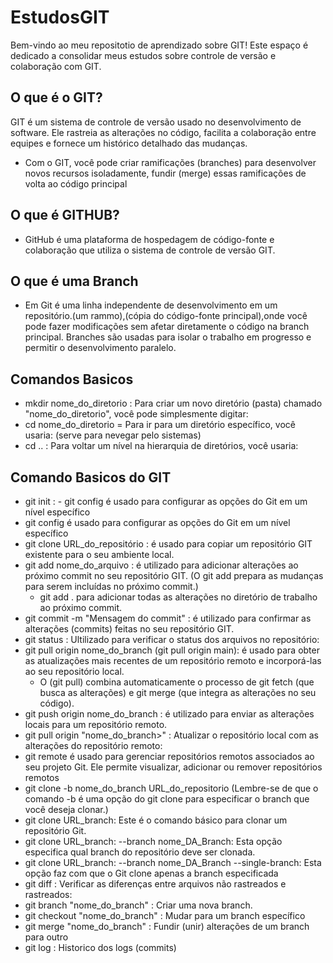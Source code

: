 # EstudosGIT
Bem-vindo ao meu repositotio de aprendizado sobre GIT! Este espaço é dedicado a consolidar meus estudos sobre controle de versão e colaboração com GIT.

## O que é o GIT?
  GIT é um sistema de controle de versão usado no desenvolvimento de software. Ele rastreia as alterações no código, facilita a colaboração entre equipes e fornece um histórico detalhado das mudanças.
   - Com o GIT, você pode criar ramificações (branches) para desenvolver novos recursos isoladamente, fundir (merge) essas ramificações de volta ao código principal

## O que é GITHUB?
  - GitHub é uma plataforma de hospedagem de código-fonte e colaboração que utiliza o sistema de controle de versão GIT.
    
## O que é uma Branch 
  - Em Git é uma linha independente de desenvolvimento em um repositório.(um rammo),(cópia do código-fonte principal),onde você pode fazer modificações sem afetar diretamente o código na branch principal. Branches são usadas para isolar o trabalho em progresso e permitir o desenvolvimento paralelo.
 
## Comandos Basicos 

  - mkdir nome_do_diretorio : Para criar um novo diretório (pasta) chamado "nome_do_diretorio", você pode simplesmente digitar:
  - cd nome_do_diretorio  = Para ir para um diretório específico, você usaria: (serve para nevegar pelo sistemas)
  - cd .. : Para voltar um nível na hierarquia de diretórios, você usaria:

## Comando Basicos do GIT

  - git init : - git config é usado para configurar as opções do Git em um nível específico
  - git config é usado para configurar as opções do Git em um nível específico
  - git clone URL_do_repositório : é usado para copiar um repositório GIT existente para o seu ambiente local.
  - git add nome_do_arquivo : é utilizado para adicionar alterações ao próximo commit no seu repositório GIT. (O git add prepara as mudanças para serem incluídas no próximo commit.)
    - git add . para adicionar todas as alterações no diretório de trabalho ao próximo commit.
  - git commit -m "Mensagem do commit" : é utilizado para confirmar as alterações (commits) feitas no seu repositório GIT.
  - git status : Ultilizado para verificar o status dos arquivos no repositório:
  - git pull origin nome_do_branch (git pull origin main): é usado para obter as atualizações mais recentes de um repositório remoto e incorporá-las ao seu repositório local.
    - O (git pull) combina automaticamente o processo de git fetch (que busca as alterações) e git merge (que integra as alterações no seu código).
  - git push origin nome_do_branch : é utilizado para enviar as alterações locais para um repositório remoto.
  - git pull origin "nome_do_branch>" : Atualizar o repositório local com as alterações do repositório remoto:
  - git remote é usado para gerenciar repositórios remotos associados ao seu projeto Git. Ele permite visualizar, adicionar ou remover repositórios remotos
  - git clone -b nome_do_branch URL_do_repositorio (Lembre-se de que o comando -b é uma opção do git clone para especificar o branch que você deseja clonar.)
  - git clone URL_branch: Este é o comando básico para clonar um repositório Git.
  - git clone URL_branch: --branch nome_DA_Branch: Esta opção especifica qual branch do repositório deve ser clonada.
  - git clone URL_branch: --branch nome_DA_Branch --single-branch: Esta opção faz com que o Git clone apenas a branch especificada
  - git diff : Verificar as diferenças entre arquivos não rastreados e rastreados:
  - git branch "nome_do_branch" : Criar uma nova branch.
  - git checkout "nome_do_branch" : Mudar para um branch específico
  - git merge "nome_do_branch" : Fundir (unir) alterações de um branch para outro
  - git log : Historico dos logs (commits)
    
